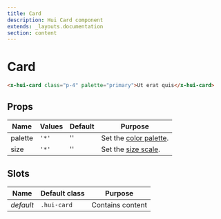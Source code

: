 ```yaml
---
title: Card
description: Hui Card component
extends: _layouts.documentation
section: content
---
```


# Card

```html
<x-hui-card class="p-4" palette="primary">Ut erat quis</x-hui-card>
```

## Props
| Name | Values | Default | Purpose |
|---|---|---|---|
| palette | `'*'` | '' | Set the [color palette](/docs/customization#palette). |
| size | `'*'` | '' | Set the [size scale](/docs/customization#scale). |

## Slots
| Name | Default class | Purpose |
|---|---|---|
| _default_ | `.hui-card` | Contains content |
